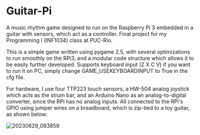 # Guitar-Pi
A music rhythm game designed to run on the Raspberry Pi 3 embedded in a guitar with sensors, which act as a controller. Final project for my Programming I (INF1034) class at PUC-Rio.

This is a simple game written using pygame 2.5, with several optimizations to run smoothly on the RPi3, and a modular code structure which allows it to be easily further developed. Supports keyboard input (Z X C V) if you want to run it on PC, simply change GAME_USEKEYBOARDINPUT to True in the cfg file.

For hardware, I use four TTP223 touch sensors, a HW-504 analog joystick which acts as the strum bar, and an Arduino Nano as an analog-to-digital converter, since the RPi has no analog inputs. All connected to the RPi's GPIO using jumper wires on a breadboard, which is zip-tied to a toy guitar, as shown below:

![20230629_083859](https://github.com/bathwaterpizza/Guitar-Pi/assets/8276713/f441ae5b-05f6-4b98-9e3f-44f4fb5df9dc)
